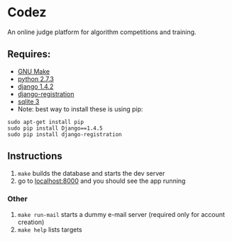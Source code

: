 Codez
=====
An online judge platform for algorithm competitions and training.

Requires:
---------
- [GNU Make](http://www.gnu.org/software/make/)
- [python 2.7.3](http://www.python.org/getit/)
- [django 1.4.2](https://www.djangoproject.com/download/)
- [django-registration](https://bitbucket.org/ubernostrum/django-registration/)
- [sqlite 3](http://www.sqlite.org/)
- Note: best way to install these is using pip:

```
sudo apt-get install pip
sudo pip install Django==1.4.5
sudo pip install django-registration
```

Instructions
------------
1. `make` builds the database and starts the dev server
2. go to [localhost:8000](http://localhost:8000/) and you should see the app running

### Other
1. `make run-mail` starts a dummy e-mail server (required only for account creation)
2. `make help` lists targets
